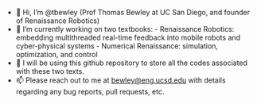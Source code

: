 - 👋 Hi, I’m @tbewley (Prof Thomas Bewley at UC San Diego, and founder of Renaissance Robotics)
- 👀 I’m currently working on two textbooks:
       - Renaissance Robotics: embedding multithreaded real-time feedback into mobile robots and cyber-physical systems
       - Numerical Renaissance: simulation, optimization, and control
- 👀 I will be using this github repository to store all the codes associated with these two texts.
- 📫 Please reach out to me at bewley@eng.ucsd.edu with details regarding any bug reports, pull requests, etc.

<!---
tbewley/tbewley is a ✨ special ✨ repository because its `README.md` (this file) appears on your GitHub profile.
You can click the Preview link to take a look at your changes.
--->
